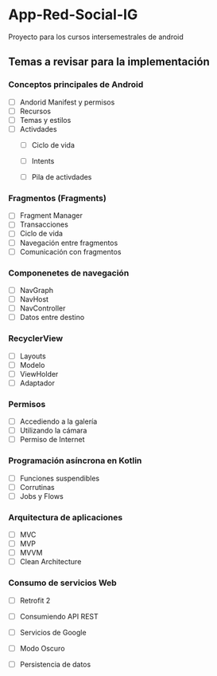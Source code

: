 # App-Red-Social-IG

Proyecto para los cursos intersemestrales de android

## Temas a revisar para la implementación 

### Conceptos principales de Android
  - [ ] Andorid Manifest y permisos
  - [ ] Recursos
  - [ ] Temas y estilos
  - [ ] Activdades
    - [ ] Ciclo de vida
    - [ ] Intents
    - [ ] Pila de activdades


### Fragmentos (Fragments)
  - [ ] Fragment Manager
  - [ ] Transacciones
  - [ ] Ciclo de vida
  - [ ] Navegación entre fragmentos
  - [ ] Comunicación con fragmentos

### Componenetes de navegación
  - [ ] NavGraph
  - [ ] NavHost
  - [ ] NavController
  - [ ] Datos entre destino

### RecyclerView
  - [ ] Layouts
  - [ ] Modelo
  - [ ] ViewHolder
  - [ ] Adaptador

### Permisos
  - [ ] Accediendo a la galería
  - [ ] Utilizando la cámara
  - [ ] Permiso de Internet

### Programación asíncrona en Kotlin
  - [ ] Funciones suspendibles
  - [ ] Corrutinas
  - [ ] Jobs y Flows

### Arquitectura de aplicaciones
  - [ ] MVC
  - [ ] MVP
  - [ ] MVVM
  - [ ] Clean Architecture

### Consumo de servicios Web
  - [ ] Retrofit 2
  - [ ] Consumiendo API REST

- [ ] Servicios de Google
- [ ] Modo Oscuro
- [ ] Persistencia de datos

